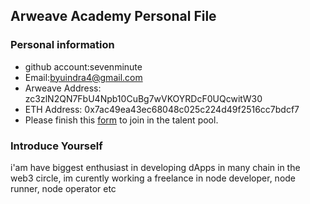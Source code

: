 ## Arweave Academy Personal File

### Personal information

- github account:sevenminute
- Email:byuindra4@gmail.com
- Arweave Address: zc3zlN2QN7FbU4Npb10CuBg7wVKOYRDcF0UQcwitW30
- ETH Address: 0x7ac49ea43ec68048c025c224d49f2516cc7bdcf7
- Please finish this [form](https://docs.google.com/forms/d/e/1FAIpQLSfWA5fIIcBgmRppm3jNz5vmf9Mai_QMVil-2pO4r7YKn_Zhtw/viewform?usp=sf_link) to join in the talent pool.

### Introduce Yourself
 i'am have biggest enthusiast in developing dApps in many chain in the web3 circle, im curently working a freelance in node developer, node runner, node operator etc
